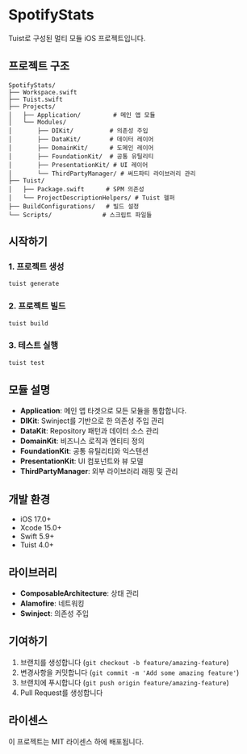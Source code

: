 # SpotifyStats

Tuist로 구성된 멀티 모듈 iOS 프로젝트입니다.

## 프로젝트 구조

```
SpotifyStats/
├── Workspace.swift
├── Tuist.swift
├── Projects/
│   ├── Application/         # 메인 앱 모듈
│   └── Modules/
│       ├── DIKit/          # 의존성 주입
│       ├── DataKit/        # 데이터 레이어
│       ├── DomainKit/      # 도메인 레이어
│       ├── FoundationKit/  # 공통 유틸리티
│       ├── PresentationKit/ # UI 레이어
│       └── ThirdPartyManager/ # 써드파티 라이브러리 관리
├── Tuist/
│   ├── Package.swift      # SPM 의존성
│   └── ProjectDescriptionHelpers/ # Tuist 헬퍼
├── BuildConfigurations/   # 빌드 설정
└── Scripts/              # 스크립트 파일들
```

## 시작하기

### 1. 프로젝트 생성

```bash
tuist generate
```

### 2. 프로젝트 빌드

```bash
tuist build
```

### 3. 테스트 실행

```bash
tuist test
```

## 모듈 설명

- **Application**: 메인 앱 타겟으로 모든 모듈을 통합합니다.
- **DIKit**: Swinject를 기반으로 한 의존성 주입 관리
- **DataKit**: Repository 패턴과 데이터 소스 관리
- **DomainKit**: 비즈니스 로직과 엔티티 정의
- **FoundationKit**: 공통 유틸리티와 익스텐션
- **PresentationKit**: UI 컴포넌트와 뷰 모델
- **ThirdPartyManager**: 외부 라이브러리 래핑 및 관리

## 개발 환경

- iOS 17.0+
- Xcode 15.0+
- Swift 5.9+
- Tuist 4.0+

## 라이브러리

- **ComposableArchitecture**: 상태 관리
- **Alamofire**: 네트워킹
- **Swinject**: 의존성 주입

## 기여하기

1. 브랜치를 생성합니다 (`git checkout -b feature/amazing-feature`)
2. 변경사항을 커밋합니다 (`git commit -m 'Add some amazing feature'`)
3. 브랜치에 푸시합니다 (`git push origin feature/amazing-feature`)
4. Pull Request를 생성합니다

## 라이센스

이 프로젝트는 MIT 라이센스 하에 배포됩니다.
